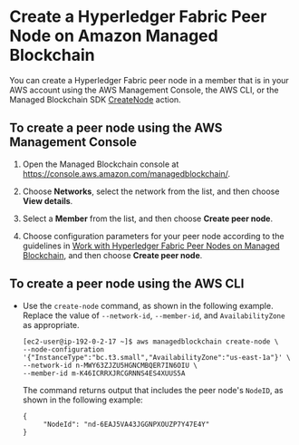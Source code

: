 # Create a Hyperledger Fabric Peer Node on Amazon Managed Blockchain<a name="managed-blockchain-create-peer-node"></a>

You can create a Hyperledger Fabric peer node in a member that is in your AWS account using the AWS Management Console, the AWS CLI, or the Managed Blockchain SDK [CreateNode](https://docs.aws.amazon.com/managed-blockchain/latest/APIReference/>API_CreateNode.html) action\.

## To create a peer node using the AWS Management Console<a name="w79aac21c13b5b1"></a>

1. Open the Managed Blockchain console at [https://console\.aws\.amazon\.com/managedblockchain/](https://console.aws.amazon.com/managedblockchain/)\.

1. Choose **Networks**, select the network from the list, and then choose **View details**\.

1. Select a **Member** from the list, and then choose **Create peer node**\.

1. Choose configuration parameters for your peer node according to the guidelines in [Work with Hyperledger Fabric Peer Nodes on Managed Blockchain](managed-blockchain-hyperledger-peer-nodes.md), and then choose **Create peer node**\.

## To create a peer node using the AWS CLI<a name="w79aac21c13b5b3"></a>
+ Use the `create-node` command, as shown in the following example\. Replace the value of `--network-id`, `--member-id`, and `AvailabilityZone` as appropriate\.

  ```
  [ec2-user@ip-192-0-2-17 ~]$ aws managedblockchain create-node \
  --node-configuration '{"InstanceType":"bc.t3.small","AvailabilityZone":"us-east-1a"}' \
  --network-id n-MWY63ZJZU5HGNCMBQER7IN6OIU \
  --member-id m-K46ICRRXJRCGRNNS4ES4XUUS5A
  ```

  The command returns output that includes the peer node's `NodeID`, as shown in the following example:

  ```
  {
       "NodeId": "nd-6EAJ5VA43JGGNPXOUZP7Y47E4Y"
  }
  ```